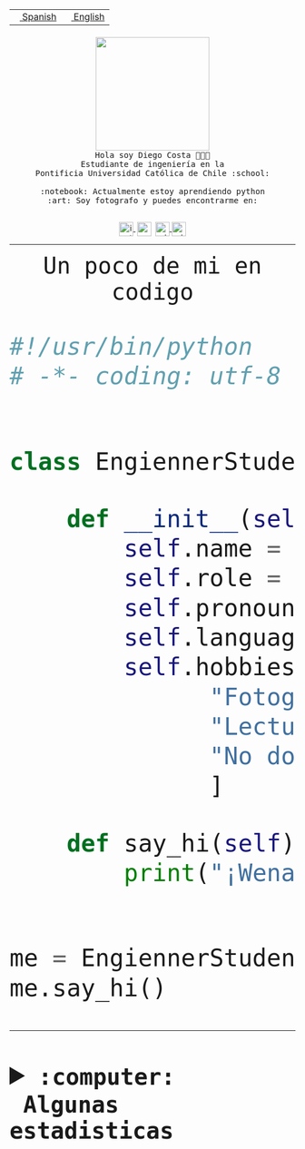 <table border="0"  align="right">
 <tr><td><a href="README.md"><img src="https://upload.wikimedia.org/wikipedia/commons/thumb/8/89/Bandera_de_Espa%C3%B1a.svg/1200px-Bandera_de_Espa%C3%B1a.svg.png" height="10"> Spanish</a></td>
 <td><a href="README.en.md"><img src="https://upload.wikimedia.org/wikipedia/commons/a/a4/Flag_of_the_United_States.svg" height="10"> English</a></td></tr>
</table><br><br><br>


<p align="center">
  <img src="https://github.com/diegocostares/diegocostares/blob/main/Images/aaa2.gif?raw=true" height="200px">
  <br><samp>
    Hola soy Diego Costa 👨🏻‍💻<br>
    Estudiante de ingeniería en la <br>
    Pontificia Universidad Católica de Chile :school:<br>
  <br>
    :notebook: Actualmente estoy aprendiendo python <br>
    :art: Soy fotografo y puedes encontrarme en: <br>
  <br></samp>
  
</p>

<p align="center">
   <a href="https://instagram.com/diegocosta_no" target="blank">
    <img 
    align="center" src="https://cdn.jsdelivr.net/npm/simple-icons@3.0.1/icons/instagram.svg" alt="instagram" height="25px" width="25px" />
  </a>
  <a style="border: 3px solid; color: white;"href="https://t.me/diegocosta_no" target="blank">
  <img
  align="center" alt="Telegram" width="25px" src="https://icons-for-free.com/iconfiles/png/512/Telegram-1324888767380505522.png" />
</a>
<a href="https://api.whatsapp.com/send?phone=56971897835&text=Hola!" target="blank">
  <img
  align="center" alt="wtsp" width="25px" src="https://img.icons8.com/pastel-glyph/2x/whatsapp--v2.png" />
</a>
<a href="https://www.linkedin.com/in/diego-costa-786249213/" target="blank">
  <img
  align="center" alt="wtsp" width="25px" src="https://img.icons8.com/metro/452/linkedin.png" />
</a>

  </a>
</p>

---


<p align="center"><font size="25"><samp>Un poco de mi en codigo</samp></front></p>


```python
#!/usr/bin/python
# -*- coding: utf-8 -*-


class EngiennerStudent:

    def __init__(self):
        self.name = "Diego Costa"
        self.role = "Estudiante"
        self.pronouns = "he/him"
        self.language_spoken = ["es_CL", "en_US"]
        self.hobbies = [
              "Fotografia",
              "Lectura",
              "No dormir",
              ]

    def say_hi(self):
        print("¡Wena mundo!")


me = EngiennerStudent()
me.say_hi()
```
---
<details>
  <summary><b><samp>:computer: &nbsp;Algunas estadisticas</samp></b></summary>
  <br/></p>

<!--START_SECTION:waka-->
![Code Time](http://img.shields.io/badge/Code%20Time-733%20hrs%2039%20mins-blue)

**Soy nocturno 🦉** 

```text
🌞 Mañana     7 commits      ░░░░░░░░░░░░░░░░░░░░░░░░░   1.12% 
🌆 Día        193 commits    ███████░░░░░░░░░░░░░░░░░░   30.88% 
🌃 Tarde      242 commits    █████████░░░░░░░░░░░░░░░░   38.72% 
🌙 Noche      183 commits    ███████░░░░░░░░░░░░░░░░░░   29.28%

```
📅 **Soy más productivo los Miércoles** 

```text
Lunes        67 commits     ██░░░░░░░░░░░░░░░░░░░░░░░   10.72% 
Martes       71 commits     ██░░░░░░░░░░░░░░░░░░░░░░░   11.36% 
Miércoles    142 commits    █████░░░░░░░░░░░░░░░░░░░░   22.72% 
Jueves       77 commits     ███░░░░░░░░░░░░░░░░░░░░░░   12.32% 
Viernes      56 commits     ██░░░░░░░░░░░░░░░░░░░░░░░   8.96% 
Sábado       91 commits     ███░░░░░░░░░░░░░░░░░░░░░░   14.56% 
Domingo      121 commits    ████░░░░░░░░░░░░░░░░░░░░░   19.36%

```


📊 **Esta semana me dediqué a** 

```text
🐱‍💻 Proyectos: 
TempLex                  4 hrs 48 mins       █████████████████████████   99.84% 
login_MP                 0 secs              ░░░░░░░░░░░░░░░░░░░░░░░░░   0.16%

```


 Last Updated on 21/11/2022 18:30:16 UTC
<!--END_SECTION:waka-->
  
  

<p align="center"> <img src="https://github-readme-stats.vercel.app/api?username=diegocostares&show_icons=true&theme=ayu-mirage" alt="abhisheknaiidu" /></p>
 
</details>
